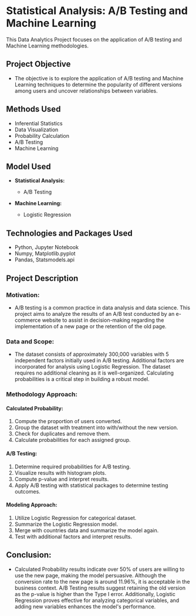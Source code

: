 # Statistical Analysis: A/B Testing and Machine Learning

This Data Analytics Project focuses on the application of A/B testing and Machine Learning methodologies.

## Project Objective

- The objective is to explore the application of A/B testing and Machine Learning techniques to determine the popularity of different versions among users and uncover relationships between variables.

## Methods Used

- Inferential Statistics
- Data Visualization
- Probability Calculation
- A/B Testing
- Machine Learning

## Model Used

- **Statistical Analysis:**
  - A/B Testing
  
- **Machine Learning:**
  - Logistic Regression
  
## Technologies and Packages Used

- Python, Jupyter Notebook
- Numpy, Matplotlib.pyplot
- Pandas, Statsmodels.api

## Project Description

### Motivation:

- A/B testing is a common practice in data analysis and data science. This project aims to analyze the results of an A/B test conducted by an e-commerce website to assist in decision-making regarding the implementation of a new page or the retention of the old page.

### Data and Scope:

- The dataset consists of approximately 300,000 variables with 5 independent factors initially used in A/B testing. Additional factors are incorporated for analysis using Logistic Regression. The dataset requires no additional cleaning as it is well-organized. Calculating probabilities is a critical step in building a robust model.

### Methodology Approach:

#### Calculated Probability: 
1. Compute the proportion of users converted.
2. Group the dataset with treatment into with/without the new version.
3. Check for duplicates and remove them.
4. Calculate probabilities for each assigned group.
  
#### A/B Testing: 
1. Determine required probabilities for A/B testing.
2. Visualize results with histogram plots.
3. Compute p-value and interpret results.
4. Apply A/B testing with statistical packages to determine testing outcomes.
  
#### Modeling Approach: 
1. Utilize Logistic Regression for categorical dataset.
2. Summarize the Logistic Regression model.
3. Merge with countries data and summarize the model again.
4. Test with additional factors and interpret results.

## Conclusion:

- Calculated Probability results indicate over 50% of users are willing to use the new page, making the model persuasive. Although the conversion rate to the new page is around 11.96%, it is acceptable in the business context. A/B Testing results suggest retaining the old version as the p-value is higher than the Type I error. Additionally, Logistic Regression proves effective for analyzing categorical variables, and adding new variables enhances the model's performance.
